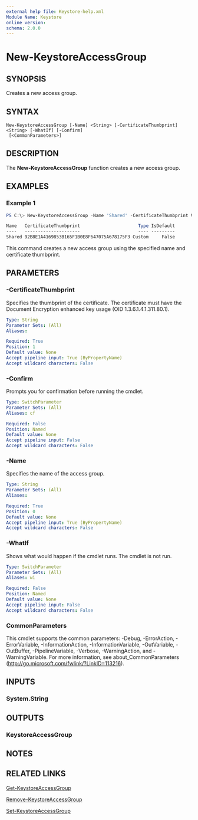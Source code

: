 ```yaml
---
external help file: Keystore-help.xml
Module Name: Keystore
online version:
schema: 2.0.0
---
```


# New-KeystoreAccessGroup

## SYNOPSIS
Creates a new access group.

## SYNTAX

```
New-KeystoreAccessGroup [-Name] <String> [-CertificateThumbprint] <String> [-WhatIf] [-Confirm]
 [<CommonParameters>]
```

## DESCRIPTION
The **New-KeystoreAccessGroup** function creates a new access group.

## EXAMPLES

### Example 1
```powershell
PS C:\> New-KeystoreAccessGroup -Name 'Shared' -CertificateThumbprint 92B8E1A4169853B165F1B0E8F647075A678175F3

Name   CertificateThumbprint                      Type IsDefault
----   ---------------------                      ---- ---------
Shared 92B8E1A4169853B165F1B0E8F647075A678175F3 Custom     False
```

This command creates a new access group using the specified name and certificate thumbprint.

## PARAMETERS

### -CertificateThumbprint
Specifies the thumbprint of the certificate. The certificate must have the Document Encryption enhanced key usage (OID 1.3.6.1.4.1.311.80.1).

```yaml
Type: String
Parameter Sets: (All)
Aliases:

Required: True
Position: 1
Default value: None
Accept pipeline input: True (ByPropertyName)
Accept wildcard characters: False
```

### -Confirm
Prompts you for confirmation before running the cmdlet.

```yaml
Type: SwitchParameter
Parameter Sets: (All)
Aliases: cf

Required: False
Position: Named
Default value: None
Accept pipeline input: False
Accept wildcard characters: False
```

### -Name
Specifies the name of the access group.

```yaml
Type: String
Parameter Sets: (All)
Aliases:

Required: True
Position: 0
Default value: None
Accept pipeline input: True (ByPropertyName)
Accept wildcard characters: False
```

### -WhatIf
Shows what would happen if the cmdlet runs.
The cmdlet is not run.

```yaml
Type: SwitchParameter
Parameter Sets: (All)
Aliases: wi

Required: False
Position: Named
Default value: None
Accept pipeline input: False
Accept wildcard characters: False
```

### CommonParameters
This cmdlet supports the common parameters: -Debug, -ErrorAction, -ErrorVariable, -InformationAction, -InformationVariable, -OutVariable, -OutBuffer, -PipelineVariable, -Verbose, -WarningAction, and -WarningVariable.
For more information, see about_CommonParameters (http://go.microsoft.com/fwlink/?LinkID=113216).

## INPUTS

### System.String

## OUTPUTS

### KeystoreAccessGroup

## NOTES

## RELATED LINKS

[Get-KeystoreAccessGroup](./Get-KeystoreAccessGroup.md)

[Remove-KeystoreAccessGroup](./Remove-KeystoreAccessGroup.md)

[Set-KeystoreAccessGroup](./Set-KeystoreAccessGroup.md)
